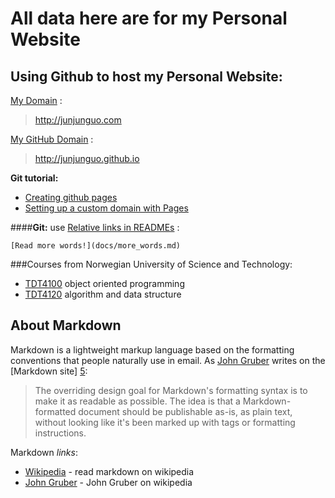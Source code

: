 All data here are for my Personal Website
===

Using Github to host my Personal Website:
--
[My Domain][1] :            

> http://junjunguo.com

[My GitHub Domain][2] :     

> http://junjunguo.github.io

**Git tutorial:**

 - [Creating github pages][3]                  
 - [Setting up a custom domain with Pages][4]

####**Git:** use [Relative links in READMEs][6] : 
```
[Read more words!](docs/more_words.md)
``` 


###Courses from  Norwegian University of Science and Technology:

  - [TDT4100] object oriented programming
  - [TDT4120] algorithm and data structure



About Markdown
--
Markdown is a lightweight markup language based on the formatting conventions that people naturally use in email.  As [John Gruber] writes on the [Markdown site] [5]:

> The overriding design goal for Markdown's
> formatting syntax is to make it as readable
> as possible. The idea is that a
> Markdown-formatted document should be
> publishable as-is, as plain text, without
> looking like it's been marked up with tags
> or formatting instructions.

Markdown *links*:

* [Wikipedia] - read markdown on wikipedia
* [John Gruber] - John Gruber on wikipedia


[Wikipedia]:https://en.wikipedia.org/wiki/Markdown
[John Gruber]:https://en.wikipedia.org/wiki/John_Gruber
[TDT4100]:http://junjunguo.com/TDT4100
[TDT4120]:http://junjunguo.com/TDT4120
[1]: http://junjunguo.com/
[2]: http://junjunguo.github.io
[3]: https://pages.github.com/
[4]: https://help.github.com/articles/setting-up-a-custom-domain-with-pages
[5]:https://en.wikipedia.org/wiki/Markdown
[6]:https://help.github.com/articles/relative-links-in-readmes
